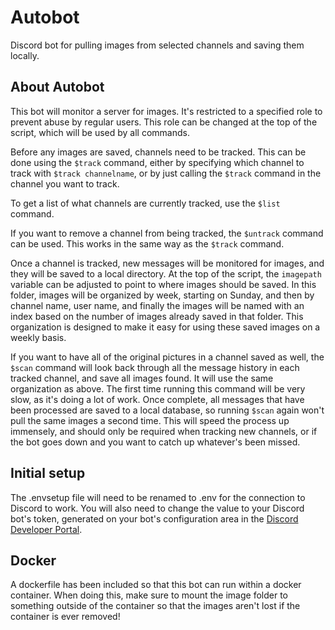 # Autobot
Discord bot for pulling images from selected channels and saving them locally.

## About Autobot
This bot will monitor a server for images. It's restricted to a specified role to prevent abuse by regular users. This role can be changed at the top of the script, which will be used by all commands.

Before any images are saved, channels need to be tracked. This can be done using the `$track` command, either by specifying which channel to track with `$track channelname`, or by just calling the `$track` command in the channel you want to track.

To get a list of what channels are currently tracked, use the `$list` command.

If you want to remove a channel from being tracked, the `$untrack` command can be used. This works in the same way as the `$track` command.

Once a channel is tracked, new messages will be monitored for images, and they will be saved to a local directory. At the top of the script, the `imagepath` variable can be adjusted to point to where images should be saved. In this folder, images will be organized by week, starting on Sunday, and then by channel name, user name, and finally the images will be named with an index based on the number of images already saved in that folder. This organization is designed to make it easy for using these saved images on a weekly basis.

If you want to have all of the original pictures in a channel saved as well, the `$scan` command will look back through all the message history in each tracked channel, and save all images found. It will use the same organization as above. The first time running this command will be very slow, as it's doing a lot of work. Once complete, all messages that have been processed are saved to a local database, so running `$scan` again won't pull the same images a second time. This will speed the process up immensely, and should only be required when tracking new channels, or if the bot goes down and you want to catch up whatever's been missed.

## Initial setup
The .envsetup file will need to be renamed to .env for the connection to Discord to work. You will also need to change the <token> value to your Discord bot's token, generated on your bot's configuration area in the [Discord Developer Portal](https://discord.com/developers/applications).

## Docker
A dockerfile has been included so that this bot can run within a docker container. When doing this, make sure to mount the image folder to something outside of the container so that the images aren't lost if the container is ever removed!